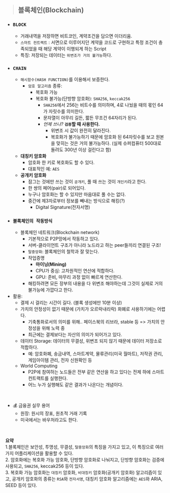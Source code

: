 >## 블록체인(Blockchain)
- ### `BLOCK`
  - 거래내역을 저장하면 비트코인, 계약조건을 담으면 이더리움.
  - `스마트 컨트랙트` : 서면으로 이루어지던 계약을 코드로 구현하고 특정 조건이 충족되었을 때 해당 계약이 이행되게 하는 Script
  - 특징: 저장되는 데이터는 `위변조가 거의 불가능`하다.
- ### `CHAIN`
  - `해시함수(HASH FUNCTION)`를 이용해서 보증한다.
    - `암호 알고리즘` 종류:
      - 복호화 가능
      - 복호화 불가능(단방향 암호화): `SHA256`, `keccak256`
        - `SHA256`에서 256는 비트수를 의미하며, 4로 나눴을 때의 몫인 64가 자릿수를 의미한다.
        - 문자열이 아무리 길든, 짧든 무조건 64자리가 된다.
        - _언제 쓰나?_ **`검증`할 때 사용한다.**
          - 위변조 시 값이 완전히 달라진다.
          - 복호화가 불가능하기 때문에 암호화 된 64자릿수를 보고 원본을 맞히는 것은 거의 불가능하다. (실제 슈퍼컴퓨터 500대로 돌려도 300년 이상 걸린다고 함)
  - **대칭키 암호화**
    - 암호화 한 키로 복호화도 할 수 있다.
    - 대표적인 예: `AES`
  - **공개키 암호화**
    - 잠그는 것에만 쓰는 것이 `공개키`, 풀 때 쓰는 것이 `개인키`라고 한다.
    - 한 쌍의 페어(pair)로 되어있다.
    - 누구나 암호화는 할 수 있지만 마음대로 풀 수는 없다.
    - 중간에 제3자로부터 정보를 빼내는 방식으로 해킹(?)
      - Digital Signature(전자서명)
- ### `블록체인의 작동방식`
  - 블록체인 네트워크(Blockchain network)
    - 기본적으로 P2P망에서 작동하고 있다.
    - 서버-클라이언트 구조가 아니라 노드라고 하는 peer들끼리 연결된 구조!
    - `탈중앙화`: 블록체인의 철학과 잘 맞는다.
    - 작업증명
      - **마이닝(Mining)**
      - CPU가 중심: 고차원적인 연산에 적합하다.
      - GPU: 준비, 마무리 과정 없이 빠르게 연산한다.
    - 해킹하려면 모든 장부의 내용을 다 위변조 해야하는데 그것이 실제로 거의 불가능에 가깝다고 한다.
- 활용:
  - 결제 시 걸리는 시간이 길다. (블록 생성에만 10분 이상)
  - 가치의 안정성이 없기 때문에 (가치가 오르락내리락) 화폐로 사용하기에는 어렵다.
    - 기축통화로서의 의미를 위해.. 페이스북의 리브라, stable 등 => 가치의 안정성을 위해 노력 중
    - 최근에는 결제보다는 자산의 의미가 되어가고 있다.
  - 데이터 Storage: 데이터의 무결성, 위변조 되지 않기 때문에 데이터 저장소로 적합하다.
    - 예: 암호화폐, 송금내역, 스마트계약, 물류관리(미국 월마트), 저작권 관리, 게임아이템 관리, 전자 신원확인 등
  - World Computing
    - P2P에 참여하는 노드들은 전부 같은 연산을 하고 있다는 전제 하에 스마트 컨트랙트를 실행한다.
    - 어느 누가 실행해도 같은 결과가 나온다는 개념이다.

<br>

- 💰 금융권 실무 용어
  - 원장: 원시의 장표, 원초적 거래 기록
  - 미국에서는 바우처라고도 한다.

<br>

**요약**
<br> 1.블록체인은 보안성, 투명성, 무결성, `탈중앙화`의 특징을 가지고 있고, 이 특징으로 여러 가지 어플리케이션을 활용할 수 있다.
<br> 2. 암호화에는 복호화 가능 암호화, 단방향 암호화로 나눠지고, 단방향 암호화는 검증에 사용되고, `SHA256`, keccak256 등이 있다.
<br> 3. 복호화 가능 암호화는 `대칭키` 암호화, `비대칭키` 암호화(공개키 암호화) 알고리즘이 있고, 공개키 암호화의 종류는 `RSA`와 `전자서명`, 대칭키 암호화 알고리즘에는 `AES`와 ARIA, SEED 등이 있다.